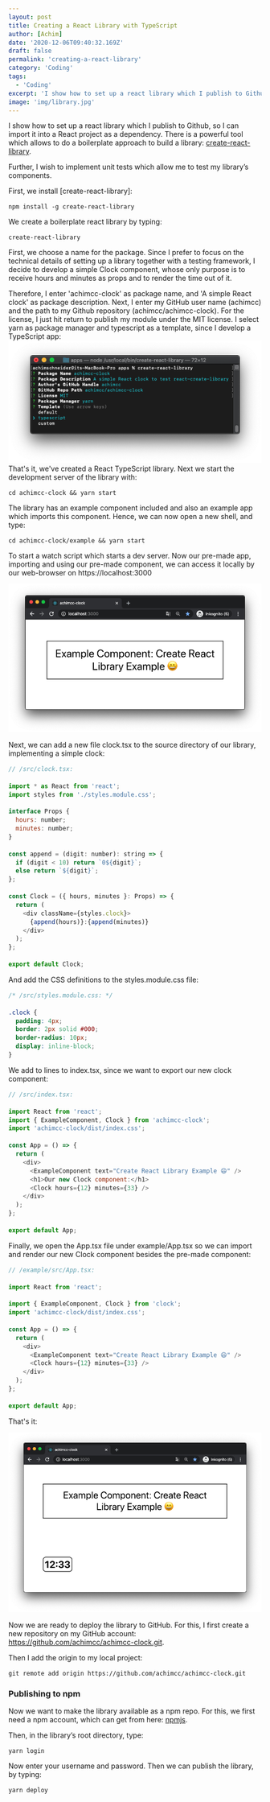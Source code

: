 ```yaml
---
layout: post
title: Creating a React Library with TypeScript
author: [Achim]
date: '2020-12-06T09:40:32.169Z'
draft: false
permalink: 'creating-a-react-library'
category: 'Coding'
tags:
  - 'Coding'
excerpt: 'I show how to set up a react library which I publish to Github, so I can import it into a React project as a dependency. There is a powerful tool which allows to do a boilerplate approach to build a library: create-react-library.'
image: 'img/library.jpg'
---
```


I show how to set up a react library which I publish to Github, so I can import it into a React project as a dependency. There is a powerful tool which allows to do a boilerplate approach to build a library: [create-react-library](https://www.npmjs.com/package/create-react-library).

Further, I wish to implement unit tests which allow me to test my library’s components.

First, we install [create-react-library]:

```
npm install -g create-react-library
```

We create a boilerplate react library by typing:

```
create-react-library
```

First, we choose a name for the package. Since I prefer to focus on the technical details of setting up a library together with a testing framework, I decide to develop a simple Clock component, whose only purpose is to receive hours and minutes as props and to render the time out of it.

Therefore, I enter 'achimcc-clock' as package name, and 'A simple React clock' as package description. Next, I enter my GitHub user name (achimcc) and the path to my Github repository (achimcc/achimcc-clock). For the license, I just hit return to publish my module under the MIT license. I select yarn as package manager and typescript as a template, since I develop a TypeScript app:
![create-react-library-setup.png](img/create-react-library-setup.png)
That's it, we've created a React TypeScript library. Next we start the development server of the library with:

```
cd achimcc-clock && yarn start
```

The library has an example component included and also an example app which imports this component. Hence, we can now open a new shell, and type:

```
cd achimcc-clock/example && yarn start
```

To start a watch script which starts a dev server. Now our pre-made app, importing and using our pre-made component, we can access it locally by our web-browser on https://localhost:3000

![example-component.png](img/example-component.png)

Next, we can add a new file clock.tsx to the source directory of our library, implementing a simple clock:

```javascript
// /src/clock.tsx:

import * as React from 'react';
import styles from './styles.module.css';

interface Props {
  hours: number;
  minutes: number;
}

const append = (digit: number): string => {
  if (digit < 10) return `0${digit}`;
  else return `${digit}`;
};

const Clock = ({ hours, minutes }: Props) => {
  return (
    <div className={styles.clock}>
      {append(hours)}:{append(minutes)}
    </div>
  );
};

export default Clock;
```

And add the CSS definitions to the styles.module.css file:

```css
/* /src/styles.module.css: */

.clock {
  padding: 4px;
  border: 2px solid #000;
  border-radius: 10px;
  display: inline-block;
}
```

We add to lines to index.tsx, since we want to export our new clock component:

```javascript
// /src/index.tsx:

import React from 'react';
import { ExampleComponent, Clock } from 'achimcc-clock';
import 'achimcc-clock/dist/index.css';

const App = () => {
  return (
    <div>
      <ExampleComponent text="Create React Library Example 😄" />
      <h1>Our new Clock component:</h1>
      <Clock hours={12} minutes={33} />
    </div>
  );
};

export default App;
```

Finally, we open the App.tsx file under example/App.tsx so we can import and render our new Clock component besides the pre-made component:

```javascript
// /example/src/App.tsx:

import React from 'react';

import { ExampleComponent, Clock } from 'clock';
import 'achimcc-clock/dist/index.css';

const App = () => {
  return (
    <div>
      <ExampleComponent text="Create React Library Example 😄" />
      <Clock hours={12} minutes={33} />
    </div>
  );
};

export default App;
```

That's it:

![react-clock-screenshot.png](img/react-clock-screenshot.png)

Now we are ready to deploy the library to GitHub. For this, I first create a new repository on my GitHub account: https://github.com/achimcc/achimcc-clock.git.

Then I add the origin to my local project:

```
git remote add origin https://github.com/achimcc/achimcc-clock.git
```

### Publishing to npm

Now we want to make the library available as a npm repo. For this, we first need a npm account, which can get from here: [npmjs](https://www.npmjs.com/).

Then, in the library’s root directory, type:

```
yarn login
```

Now enter your username and password. Then we can publish the library, by typing:

```
yarn deploy
```

